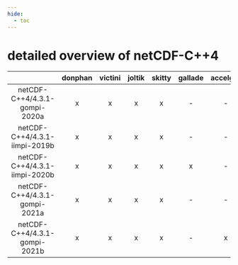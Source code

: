 ```yaml
---
hide:
  - toc
---
```


detailed overview of netCDF-C++4
================================

| |donphan|victini|joltik|skitty|gallade|accelgor|swalot|doduo|
| :---: | :---: | :---: | :---: | :---: | :---: | :---: | :---: | :---: |
|netCDF-C++4/4.3.1-gompi-2020a|x|x|x|x|-|-|x|x|
|netCDF-C++4/4.3.1-iimpi-2019b|x|x|x|x|-|-|x|x|
|netCDF-C++4/4.3.1-iimpi-2020b|x|x|x|x|x|-|x|x|
|netCDF-C++4/4.3.1-gompi-2021a|x|x|x|x|-|-|x|x|
|netCDF-C++4/4.3.1-gompi-2021b|x|x|x|x|-|x|x|x|
